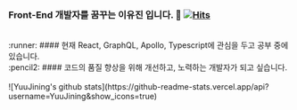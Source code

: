 ### Front-End 개발자를 꿈꾸는 이유진 입니다. 👋 [![Hits](https://hits.seeyoufarm.com/api/count/incr/badge.svg?url=https%3A%2F%2Fgithub.com%2FYuuJining&count_bg=%2379C83D&title_bg=%23555555&icon=&icon_color=%23E7E7E7&title=hits&edge_flat=false)](https://hits.seeyoufarm.com)
<br>
:runner: #### 현재 React, GraphQL, Apollo, Typescript에 관심을 두고 공부 중에 있습니다.<br>
:pencil2: #### 코드의 품질 향상을 위해 개선하고, 노력하는 개발자가 되고 싶습니다.    
<br>
<br>
![YuuJining's github stats](https://github-readme-stats.vercel.app/api?username=YuuJining&show_icons=true)
